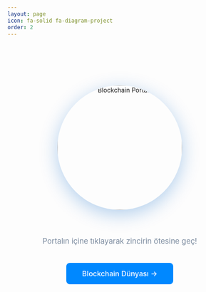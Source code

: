 ```yaml
---
layout: page
icon: fa-solid fa-diagram-project
order: 2
---
```

<div style="text-align: center; padding: 80px 20px; max-width: 600px; margin: 0 auto;">
  
  <img src="https://images.unsplash.com/photo-1639322537228-f710d846310a?w=500&h=500&fit=crop&q=80" 
       alt="Blockchain Portal" 
       style="width: 280px; height: 280px; border-radius: 50%; margin-bottom: 40px; box-shadow: 0 10px 40px rgba(0, 100, 200, 0.3); object-fit: cover;">
  
  <p style="color: #7a8a9e; font-size: 1.05rem; margin-bottom: 35px; line-height: 1.6;">
    Portalın içine tıklayarak zincirin ötesine geç!
  </p>
  
  <a href="https://farukguler.com/categories/blockchain/" 
     style="display: inline-block; padding: 14px 36px; background: #0088ff; color: white; text-decoration: none; border-radius: 8px; font-size: 1rem; font-weight: 500;">
    Blockchain Dünyası →
  </a>

</div>
